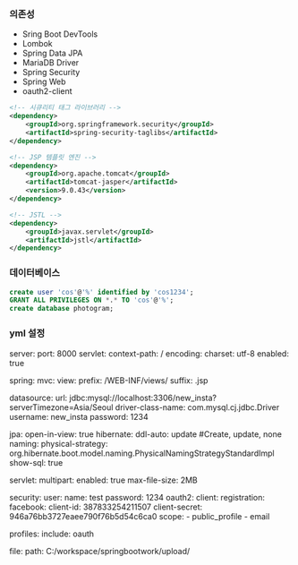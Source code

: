 ### 의존성

- Sring Boot DevTools
- Lombok
- Spring Data JPA
- MariaDB Driver
- Spring Security
- Spring Web
- oauth2-client

```xml
<!-- 시큐리티 태그 라이브러리 -->
<dependency>
	<groupId>org.springframework.security</groupId>
	<artifactId>spring-security-taglibs</artifactId>
</dependency>

<!-- JSP 템플릿 엔진 -->
<dependency>
	<groupId>org.apache.tomcat</groupId>
	<artifactId>tomcat-jasper</artifactId>
	<version>9.0.43</version>
</dependency>

<!-- JSTL -->
<dependency>
	<groupId>javax.servlet</groupId>
	<artifactId>jstl</artifactId>
</dependency>
```

### 데이터베이스

```sql
create user 'cos'@'%' identified by 'cos1234';
GRANT ALL PRIVILEGES ON *.* TO 'cos'@'%';
create database photogram;
```

### yml 설정

server:
  port: 8000
  servlet:
    context-path: /
    encoding:
      charset: utf-8
      enabled: true

spring:
  mvc:
    view:
      prefix: /WEB-INF/views/
      suffix: .jsp

  datasource:
    url: jdbc:mysql://localhost:3306/new_insta?serverTimezone=Asia/Seoul
    driver-class-name: com.mysql.cj.jdbc.Driver
    username: new_insta
    password: 1234

  jpa:
    open-in-view: true
    hibernate:
      ddl-auto: update #Create, update, none
      naming:
        physical-strategy: org.hibernate.boot.model.naming.PhysicalNamingStrategyStandardImpl
    show-sql: true

  servlet:
    multipart:
      enabled: true
      max-file-size: 2MB

  security:
    user:
      name: test
      password: 1234
    oauth2:
      client:
        registration:
          facebook:
            client-id: 387833254211507
            client-secret: 946a76bb3727eaee790f76b5d54c6ca0
            scope:
              - public_profile
              - email

  profiles:
    include: oauth


file:
  path: C:/workspace/springbootwork/upload/

```
 
 
